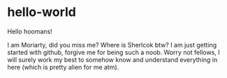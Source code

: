 # hello-world
Hello hoomans!

I am Moriarty, did you miss me? Where is Sherlcok btw? I am just getting started with github,
forgive me for being such a noob. Worry not fellows, I will surely work my best to somehow 
know and understand everything in here (which is pretty alien for me atm).
